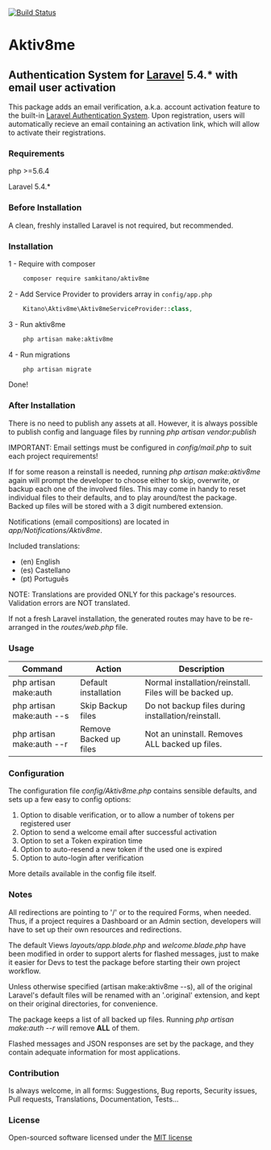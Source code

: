 [![Build Status](https://travis-ci.org/samkitano/aktiv8me.svg?branch=master)](https://travis-ci.org/samkitano/aktiv8me)
# Aktiv8me

## Authentication System for [Laravel](https://laravel.com) 5.4.* with email user activation

This package adds an email verification, a.k.a. account activation feature to the built-in
[Laravel Authentication System](https://laravel.com/docs/5.4/authentication#authentication-quickstart).
Upon registration, users will automatically recieve an email containing an activation link, which will allow to
activate their registrations.

### Requirements
php >=5.6.4

Laravel 5.4.*

### Before Installation
A clean, freshly installed Laravel is not required, but recommended.

### Installation

1 - Require with composer
```bash
    composer require samkitano/aktiv8me
```
2 - Add Service Provider to providers array in ```config/app.php```

```php
    Kitano\Aktiv8me\Aktiv8meServiceProvider::class,
```
3 - Run aktiv8me
```bash
    php artisan make:aktiv8me
```

4 - Run migrations
```bash
    php artisan migrate
```
Done!

### After Installation
There is no need to publish any assets at all. However, it is always possible to publish
config and language files by running *php artisan vendor:publish*

IMPORTANT: Email settings must be configured in *config/mail.php* to suit each project requirements!

If for some reason a reinstall is needed, running *php artisan make:aktiv8me* again will
prompt the developer to choose either to skip, overwrite, or backup each one of the involved files.
This may come in handy to reset individual files to their defaults, and to play around/test the package.
Backed up files will be stored with a 3 digit numbered extension.

Notifications (email compositions) are located in *app/Notifications/Aktiv8me*.

Included translations:

- (en) English
- (es) Castellano
- (pt) Português

NOTE: Translations are provided ONLY for this package's resources. Validation errors are NOT translated.

If not a fresh Laravel installation, the generated routes may have to be re-arranged in the *routes/web.php* file.

### Usage
| Command                   | Action                 | Description                                                   |
| ------------------------- | ---------------------- | ------------------------------------------------------------- |
| php artisan make:auth     | Default installation   | Normal installation/reinstall. Files will be backed up.       |
| php artisan make:auth --s | Skip Backup files      | Do not backup files during installation/reinstall.            |
| php artisan make:auth --r | Remove Backed up files | Not an uninstall. Removes ALL backed up files.                |

### Configuration
The configuration file *config/Aktiv8me.php* contains sensible defaults, and sets up a few easy to config options:

1) Option to disable verification, or to allow a number of tokens per registered user
2) Option to send a welcome email after successful activation
3) Option to set a Token expiration time
4) Option to auto-resend a new token if the used one is expired
5) Option to auto-login after verification

More details available in the config file itself.

### Notes
All redirections are pointing to '/' or to the required Forms, when needed.
Thus, if a project requires a Dashboard or an Admin section, developers will have to set up their own
resources and redirections.

The default Views *layouts/app.blade.php* and *welcome.blade.php* have been modified in order to
support alerts for flashed messages, just to make it easier for Devs to test the package before starting
their own project workflow.

Unless otherwise specified (artisan make:aktiv8me --s), all of the original Laravel's default
files will be renamed with an '.original' extension, and kept on their original directories, for convenience.

The package keeps a list of all backed up files. Running *php artisan make:auth --r* will remove **ALL** of them.

Flashed messages and JSON responses are set by the package, and they contain adequate information for most
applications.

### Contribution
Is always welcome, in all forms: Suggestions, Bug reports, Security issues, Pull requests,
Translations, Documentation, Tests...

### License

Open-sourced software licensed under the [MIT license](http://opensource.org/licenses/MIT)
